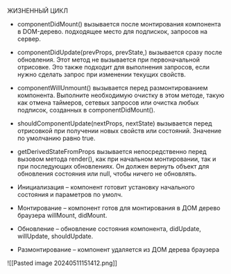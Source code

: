 ЖИЗНЕННЫЙ ЦИКЛ 
- componentDidMount() вызывается после монтирования компонента в DOM-дерево. подходящее место для подпискок, запросов на сервер. 
- componentDidUpdate(prevProps, prevState,) вызывается сразу после обновления. Этот метод не вызывается при первоначальной отрисовке. Это также подходит для выполнения запросов, если нужно сделать запрос при изменении текущих свойств. 
- componentWillUnmount() вызывается перед размонтированием компонента. Выполните необходимую очистку в этом методе, такую как отмена таймеров, сетевых запросов или очистка любых подписок, созданных в componentDidMount(). 
- shouldComponentUpdate(nextProps, nextState) вызывается перед отрисовкой при получении новых свойств или состояний. Значение по умолчанию равно true. 
- getDerivedStateFromProps вызывается непосредственно перед вызовом метода render(), как при начальном монтировании, так и при последующих обновлениях. Он должен вернуть объект для обновления состояния или null, чтобы ничего не обновлять. 

- Инициализация – компонент готовит установку начального состояния и параметров по умолч. 
- Монтирование – компонент готов для монтирования в ДОМ дерево браузера willMount, didMount. 
- Обновление – обновление состояния компонента, didUpdate, willUpdate, shouldUpdate. 
- Размонтирование – компонент удаляется из ДОМ дерева браузера

![[Pasted image 20240511151412.png]]